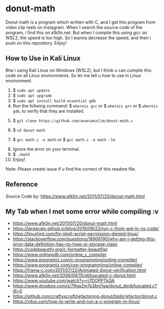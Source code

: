 # donut-math
Donut math is a program which written with C, and I get this program from video clip reels on Instagram. When I search the source code of the program, i find this on a1k0n.net. But when I compile this using gcc on WSL2, the speed is too high. So I wanna decrease the speed, and then i push on this repository. Enjoy!

## How to Use in Kali Linux
Btw i using Kali Linux on Windows (WSL2), but I think u can compile this code on all Linux environments. So let me tell u how to use in Linux environment.
1. $ ``sudo apt update``
2. $ ``sudo apt upgrade``
3. $ ``sudo apt install build-essential gdb``
4. Run the follwing command: $ ``whereis gcc`` or $ ``whereis g++`` or $ ``whereis gdb``, to verify that they are installed.
<!-- 5. Create a file with .c typefile. For example: $ ``math.c`` -->
5. $ ``git clone https://github.com/anonimuslim/donut-math.c``
<!-- 6. Run using the following command: $ ``gcc filename.c -o filename -ls``, for example: $ ``gcc math.c -o math -ls`` -->
6. $ ``cd donut-math``
<!-- 7. Ignore the error on your terminal. -->
7. $ ``gcc math.c -o math`` or $ ``gcc math.c -o math -lm``
<!-- 8. And then, run the following command: $ ``./filename``, for example $ ``./math"`` -->
8. Ignore the error on your terminal.
9. $ ``./math``
10. Enjoy!

Note: Please create issue if u find the correct of this readme file.

## Reference
Source Code by: https://www.a1k0n.net/2011/07/20/donut-math.html

## My Tab when I met some error while compiling :v
- https://www.a1k0n.net/2011/07/20/donut-math.html
- https://largecats.github.io/blog/2019/09/22/run-c-from-wsl-in-vs-code/
- https://linuxhint.com/fix-shell-script-permission-denied-linux/
- https://stackoverflow.com/questions/18906190/why-am-i-getting-this-error-data-definition-has-no-type-or-storage-class
- https://codebeautify.org/c-formatter-beautifier
- https://www.onlinegdb.com/online_c_compiler
- https://www.programiz.com/c-programming/online-compiler/
- https://www.programiz.com/cpp-programming/online-compiler/
- https://frama-c.com/2011/07/22/Animated-donut-verification.html
- https://www.a1k0n.net/2006/09/15/obfuscated-c-donut.html
- https://www.youtube.com/watch?v=rj7DOPPTkQA
- https://www.dropbox.com/s/79ga2m7p2bnj1ga/donut_deobfuscated.c?dl=0
- https://github.com/craftvscruft/refactoring-donut/blob/refactor/donut.c
- https://vitux.com/how-to-write-and-run-a-c-program-in-linux/
